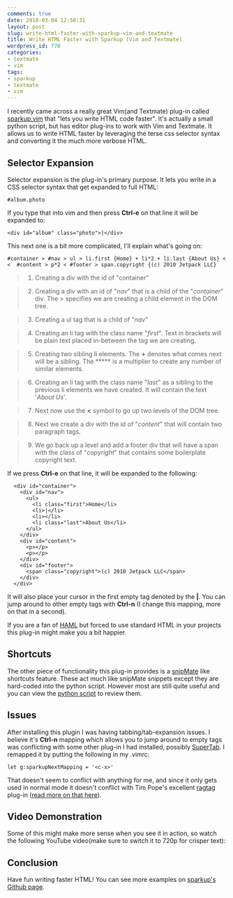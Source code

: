 ```yaml
---
comments: true
date: 2010-03-04 12:58:31
layout: post
slug: write-html-faster-with-sparkup-vim-and-textmate
title: Write HTML Faster with Sparkup (Vim and Textmate)
wordpress_id: 770
categories:
- textmate
- vim
tags:
- sparkup
- textmate
- vim
---
```


I recently came across a really great Vim(and Textmate) plug-in called [sparkup.vim](http://github.com/rstacruz/sparkup) that "lets you write HTML code faster". It's actually a small python script, but has editor plug-ins to work with Vim and Textmate. It allows us to write HTML faster by leveraging the terse css selector syntax and converting it the much more verbose HTML.



## Selector Expansion



Selector expansion is the plug-in's primary purpose. It lets you write in a CSS selector syntax that get expanded to full HTML:


    
    
    #album.photo
    



If you type that into vim and then press **Ctrl-e** on that line it will be expanded to:


    
    
    <div id="album" class="photo">|</div>
    



This next one is a bit more complicated, I'll explain what's going on:


    
    
    #container > #nav > ul > li.first {Home} + li*2 + li.last {About Us} < <  #content > p*2 < #footer > span.copyright {(c) 2010 Jetpack LLC}
    





> 

> 
> 
  
>   1. Creating a div with the id of "container"
> 
  
>   2. Creating a div with an id of "_nav_" that is a child of the "_container_" div. The > specifies we are creating a child element in the DOM tree.
> 
  
>   3. Creating a ul tag that is a child of "_nav_"
> 
  
>   4. Creating an li tag with the class name "_first_". Text in brackets will be plain text placed in-between the tag we are creating.
> 
  
>   5. Creating two sibling li elements. The **+** denotes what comes next will be a sibling. The ***** is a multiplier to create any number of similar elements.
> 
  
>   6. Creating an li tag with the class name "_last_" as a sibling to the previous li elements we have created. It will contain the text '_About Us_'.
> 
  
>   7. Next now use the **<** symbol to go up two levels of the DOM tree.
> 
  
>   8. Next we create a div with the id of "_content_" that will contain two paragraph tags.
> 
  
>   9. We go back up a level and add a footer div that will have a span with the class of "_copyright_" that contains some boilerplate copyright text.
> 





If we press **Ctrl-e** on that line, it will be expanded to the following:


    
    
      <div id="container">
        <div id="nav">
          <ul>
            <li class="first">Home</li>
            <li>|</li>
            <li></li>
            <li class="last">About Us</li>
          </ul>
        </div>
        <div id="content">
          <p></p>
          <p></p>
        </div>
        <div id="footer">
          <span class="copyright">(c) 2010 Jetpack LLC</span>
        </div>
      </div>
    



It will also place your cursor in the first empty tag denoted by the **|**. You can jump around to other empty tags with **Ctrl-n** (I change this mapping, more on that in a second).

If you are a fan of [HAML](http://haml-lang.com/) but forced to use standard HTML in your projects this plug-in might make you a bit happier.



## Shortcuts



The other piece of functionality this plug-in provides is a [snipMate](http://www.vim.org/scripts/script.php?script_id=2540) like shortcuts feature. These act much like snipMate snippets except they are hard-coded into the python script. However most are still quite useful and you can view the [python script](http://github.com/rstacruz/sparkup/blob/master/sparkup) to review them.



## Issues



After installing this plugin I was having tabbing/tab-expansion issues. I believe it's **Ctrl-n** mapping which allows you to jump around to empty tags was conflicting with some other plug-in I had installed, possibly [SuperTab](http://www.vim.org/scripts/script.php?script_id=1643). I remapped it by putting the following in my .vimrc:


    
    
    let g:sparkupNextMapping = '<c-x>'
    



That doesn't seem to conflict with anything for me, and since it only gets used in normal mode it doesn't conflict with Tim Pope's excellent [ragtag](http://github.com/tpope/vim-ragtag) plug-in ([read more on that here](http://www.catonmat.net/blog/vim-plugins-ragtag-allml-vim/)).



## Video Demonstration



Some of this might make more sense when you see it in action, so watch the following YouTube video(make sure to switch it to 720p for crisper text):





## Conclusion


Have fun writing faster HTML! You can see more examples on [sparkup's Github page](http://github.com/rstacruz/sparkup).


